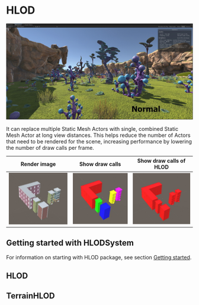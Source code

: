 # HLOD

![](media/compare.gif)

It can replace multiple Static Mesh Actors with single, combined Static Mesh Actor at long view distances. This helps reduce the number of Actors that need to be rendered for the scene, increasing performance by lowering the number of draw calls per frame.

| Render image              | Show draw calls           | Show draw calls of HLOD   |
| ------------------------- | ------------------------- | ------------------------- |
| ![](media/overview_1.jpg) | ![](media/overview_2.jpg) | ![](media/overview_3.jpg) |



## Getting started with HLODSystem

For information on starting with HLOD package, see section [Getting started](GettingStarted.md).

## HLOD



## TerrainHLOD

